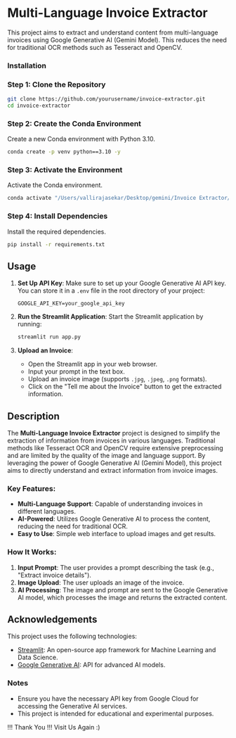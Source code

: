 


# Multi-Language Invoice Extractor

This project aims to extract and understand content from multi-language invoices using Google Generative AI (Gemini Model). This reduces the need for traditional OCR methods such as Tesseract and OpenCV.


### Installation

### Step 1: Clone the Repository
```bash
git clone https://github.com/yourusername/invoice-extractor.git
cd invoice-extractor
```

### Step 2: Create the Conda Environment
Create a new Conda environment with Python 3.10.
```bash
conda create -p venv python==3.10 -y
```

### Step 3: Activate the Environment
Activate the Conda environment.
```bash
conda activate "/Users/vallirajasekar/Desktop/gemini/Invoice Extractor/venv"
```

### Step 4: Install Dependencies
Install the required dependencies.
```bash
pip install -r requirements.txt
```

## Usage

1. **Set Up API Key**:
   Make sure to set up your Google Generative AI API key. You can store it in a `.env` file in the root directory of your project:
   ```plaintext
   GOOGLE_API_KEY=your_google_api_key
   ```

2. **Run the Streamlit Application**:
   Start the Streamlit application by running:
   ```bash
   streamlit run app.py
   ```

3. **Upload an Invoice**:
   - Open the Streamlit app in your web browser.
   - Input your prompt in the text box.
   - Upload an invoice image (supports `.jpg`, `.jpeg`, `.png` formats).
   - Click on the "Tell me about the Invoice" button to get the extracted information.

## Description

The **Multi-Language Invoice Extractor** project is designed to simplify the extraction of information from invoices in various languages. Traditional methods like Tesseract OCR and OpenCV require extensive preprocessing and are limited by the quality of the image and language support. By leveraging the power of Google Generative AI (Gemini Model), this project aims to directly understand and extract information from invoice images.

### Key Features:
- **Multi-Language Support**: Capable of understanding invoices in different languages.
- **AI-Powered**: Utilizes Google Generative AI to process the content, reducing the need for traditional OCR.
- **Easy to Use**: Simple web interface to upload images and get results.

### How It Works:
1. **Input Prompt**: The user provides a prompt describing the task (e.g., "Extract invoice details").
2. **Image Upload**: The user uploads an image of the invoice.
3. **AI Processing**: The image and prompt are sent to the Google Generative AI model, which processes the image and returns the extracted content.

## Acknowledgements

This project uses the following technologies:
- [Streamlit](https://streamlit.io/): An open-source app framework for Machine Learning and Data Science.
- [Google Generative AI](https://cloud.google.com/generative-ai): API for advanced AI models.

### Notes
- Ensure you have the necessary API key from Google Cloud for accessing the Generative AI services.
- This project is intended for educational and experimental purposes.

!!! Thank You !!! Visit Us Again :)
```

